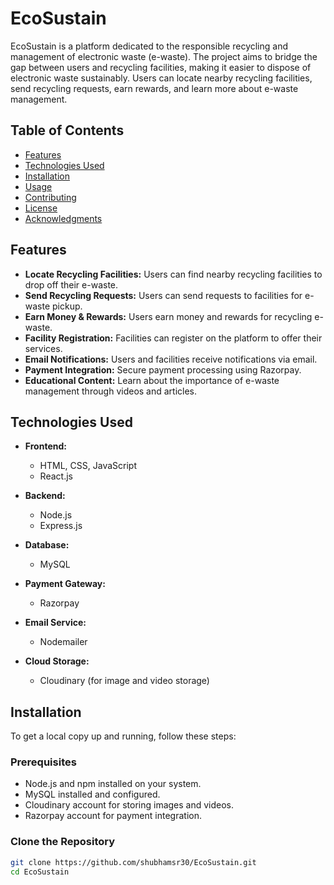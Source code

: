 
# EcoSustain

EcoSustain is a platform dedicated to the responsible recycling and management of electronic waste (e-waste). The project aims to bridge the gap between users and recycling facilities, making it easier to dispose of electronic waste sustainably. Users can locate nearby recycling facilities, send recycling requests, earn rewards, and learn more about e-waste management.

## Table of Contents

- [Features](#features)
- [Technologies Used](#technologies-used)
- [Installation](#installation)
- [Usage](#usage)
- [Contributing](#contributing)
- [License](#license)
- [Acknowledgments](#acknowledgments)

## Features

- **Locate Recycling Facilities:** Users can find nearby recycling facilities to drop off their e-waste.
- **Send Recycling Requests:** Users can send requests to facilities for e-waste pickup.
- **Earn Money & Rewards:** Users earn money and rewards for recycling e-waste.
- **Facility Registration:** Facilities can register on the platform to offer their services.
- **Email Notifications:** Users and facilities receive notifications via email.
- **Payment Integration:** Secure payment processing using Razorpay.
- **Educational Content:** Learn about the importance of e-waste management through videos and articles.

## Technologies Used

- **Frontend:**
  - HTML, CSS, JavaScript
  - React.js

- **Backend:**
  - Node.js
  - Express.js

- **Database:**
  - MySQL

- **Payment Gateway:**
  - Razorpay

- **Email Service:**
  - Nodemailer

- **Cloud Storage:**
  - Cloudinary (for image and video storage)

## Installation

To get a local copy up and running, follow these steps:

### Prerequisites

- Node.js and npm installed on your system.
- MySQL installed and configured.
- Cloudinary account for storing images and videos.
- Razorpay account for payment integration.

### Clone the Repository

```bash
git clone https://github.com/shubhamsr30/EcoSustain.git
cd EcoSustain
